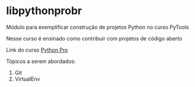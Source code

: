 # libpythonprobr
Módulo para exemplificar construção de projetos Python no curso PyTools

Nesse curso é ensinado como contribuir com projetos de código aberto

Link do curso [Python Pro](https://www.python.pro.br/)

Tópicos a serem abordados:
1. Git
2. VirtualEnv